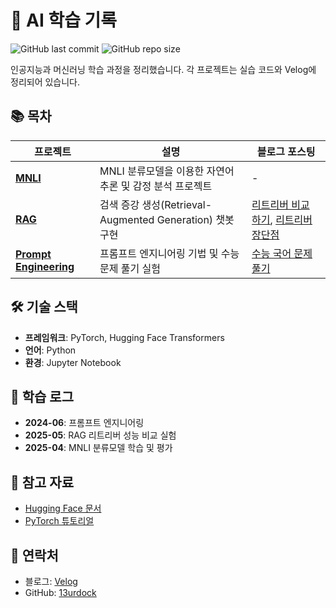# 🤖 AI 학습 기록

![GitHub last commit](https://img.shields.io/github/last-commit/13urdock/aistudy)
![GitHub repo size](https://img.shields.io/github/repo-size/13urdock/aistudy)

인공지능과 머신러닝 학습 과정을 정리했습니다. 각 프로젝트는 실습 코드와 Velog에 정리되어 있습니다.

## 📚 목차

| 프로젝트 | 설명 | 블로그 포스팅 |
|---------|------|-------------|
| [**MNLI**](./MNLI/) | MNLI 분류모델을 이용한 자연어 추론 및 감정 분석 프로젝트 | - |
| [**RAG**](./RAG/) | 검색 증강 생성(Retrieval-Augmented Generation) 챗봇 구현 | [리트리버 비교 하기](https://velog.io/@l3urdock/RAG-%EB%A6%AC%ED%8A%B8%EB%A6%AC%EB%B2%84-%EB%B9%84%EA%B5%90%ED%95%98%EA%B8%B0), [리트리버 장단점](https://velog.io/@l3urdock/Retriever-%EC%9E%A5%EB%8B%A8%EC%A0%90) |
| [**Prompt Engineering**](./Prompt) | 프롬프트 엔지니어링 기법 및 수능 문제 풀기 실험 | [수능 국어 문제 풀기](https://velog.io/@l3urdock/%EB%AA%A8%EB%8D%B8%EA%B3%BC-%ED%94%84%EB%A1%AC%ED%94%84%ED%8A%B8%EB%B3%84-%EC%88%98%EB%8A%A5-%EA%B5%AD%EC%96%B4-%EB%AC%B8%EC%A0%9C-%ED%92%80%EC%96%B4%EB%B3%B4%EA%B8%B0) |

## 🛠️ 기술 스택

- **프레임워크**: PyTorch, Hugging Face Transformers
- **언어**: Python
- **환경**: Jupyter Notebook


## 📝 학습 로그

- **2024-06**: 프롬프트 엔지니어링
- **2025-05**: RAG 리트리버 성능 비교 실험
- **2025-04**: MNLI 분류모델 학습 및 평가

## 🔗 참고 자료

- [Hugging Face 문서](https://huggingface.co/docs)
- [PyTorch 튜토리얼](https://pytorch.org/tutorials/)

## 📮 연락처

- 블로그: [Velog](https://velog.io/@l3urdock)
- GitHub: [13urdock](https://github.com/13urdock)


